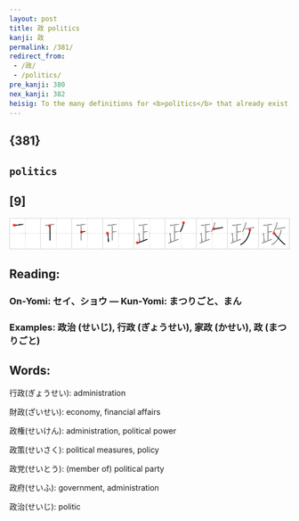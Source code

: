 ```yaml
---
layout: post
title: 政 politics
kanji: 政
permalink: /381/
redirect_from:
 - /政/
 - /politics/
pre_kanji: 380
nex_kanji: 382
heisig: To the many definitions for <b>politics</b> that already exist, this character offers yet another: <i>correct taskmastering</i>. Think about what the primitives tell us. On the one hand, we see the pessimistic wisdom that <b>politics</b> has to do with <i>taskmastering</i>, maneuvering people with or without their will. And on the other, we see the campaign assurances that this duty can be performed <i>correctly</i> if only the right candidate is given a chance.
---
```


## {381}

## `politics`

## [9]

<div class="stroke"><img src="../images/E694BF.png" /></div>

## Reading:

### On-Yomi: セイ、ショウ &mdash; Kun-Yomi: まつりごと、まん

### Examples: 政治 (せいじ), 行政 (ぎょうせい), 家政 (かせい), 政 (まつりごと)

## Words:

行政(ぎょうせい): administration

財政(ざいせい): economy, financial affairs

政権(せいけん): administration, political power

政策(せいさく): political measures, policy

政党(せいとう): (member of) political party

政府(せいふ): government, administration

政治(せいじ): politic
